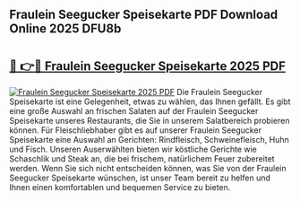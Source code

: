 ## Fraulein Seegucker Speisekarte PDF Download Online 2025 DFU8b

# <h2><a href="http://gc8gdj.nevu.top/?p=Fraulein+Seegucker+Speisekarte">🔗 👉🔴 Fraulein Seegucker Speisekarte 2025 PDF</a></h2>

[![Fraulein Seegucker Speisekarte 2025 PDF](https://i.imgur.com/dBaPXMq.png)](http://gc8gdj.nevu.top/?p=Fraulein+Seegucker+Speisekarte)
Die Fraulein Seegucker Speisekarte ist eine Gelegenheit, etwas zu wählen, das Ihnen gefällt. Es gibt eine große Auswahl an frischen Salaten auf der Fraulein Seegucker Speisekarte unseres Restaurants, die Sie in unserem Salatbereich probieren können. Für Fleischliebhaber gibt es auf unserer Fraulein Seegucker Speisekarte eine Auswahl an Gerichten: Rindfleisch, Schweinefleisch, Huhn und Fisch. Unseren Auserwählten bieten wir köstliche Gerichte wie Schaschlik und Steak an, die bei frischem, natürlichem Feuer zubereitet werden. Wenn Sie sich nicht entscheiden können, was Sie von der Fraulein Seegucker Speisekarte wünschen, ist unser Team bereit zu helfen und Ihnen einen komfortablen und bequemen Service zu bieten.
